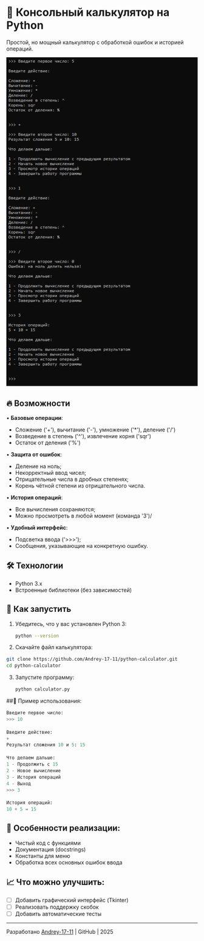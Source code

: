 # 🧮 Консольный калькулятор на Python

Простой, но мощный калькулятор с обработкой ошибок и историей операций.

![Скриншот калькулятора](calculator.png)

## 🔥 Возможности

• **Базовые операции**: 
  - Сложение ('+'), вычитание ('-'), умножение ('*'), деление ('/')
  - Возведение в степень ('^'), извлечение корня ('sqr')
  - Остаток от деления ('%')
  
• **Защита от ошибок**:
  - Деление на ноль;
  - Некорректный ввод чисел;
  - Отрицательные числа в дробных степенях;
  - Корень чётной степени из отрицательного числа.

• **История операций**:
  - Все вычисления сохраняются;
  - Можно просмотреть в любой момент (команда '3')/

• **Удобный интерфейс**:
  - Подсветка ввода ('>>>');
  - Сообщения, указывающие на конкретную ошибку.

## 🛠 Технологии

- Python 3.x
- Встроенные библиотеки (без зависимостей)

## 🚀 Как запустить

1. Убедитесь, что у вас установлен Python 3:
   ```bash 
   python --version
   ```

2. Скачайте файл калькулятора:
  ```bash
  git clone https://github.com/Andrey-17-11/python-calculator.git
  cd python-calculator
  ```

3. Запустите программу:
   ```bash
   python calculator.py
   ```

##📝 Пример использования:

```python
Введите первое число:
>>> 10

Введите действие: 
+
Результат сложения 10 и 5: 15

Что делаем дальше:
1 - Продолжить с 15
2 - Новое вычисление
3 - История операций
4 - Выход
>>> 3

История операций:
10 + 5 = 15
```


## 📌 Особенности реализации:

- Чистый код с функциями
- Документация (docstrings)
- Константы для меню
- Обработка всех основных ошибок ввода


## 📈 Что можно улучшить:

- [ ] Добавить графический интерфейс (Tkinter)
- [ ] Реализовать поддержку скобок
- [ ] Добавить автоматические тесты

---

Разработано [Andrey-17-11](https://github.com/Andrey-17-11) | GitHub | 2025

